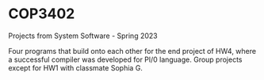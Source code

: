 # COP3402
Projects from System Software - Spring 2023

Four programs that build onto each other for the end project of HW4, where a successful compiler was developed for Pl/0 language. Group projects except for HW1 with classmate Sophia G.
